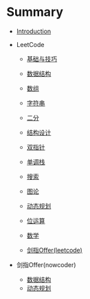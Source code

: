 # Summary

* [Introduction](README.md)

* LeetCode
  
  * [基础与技巧](/docs/leetcode/classify/basic_skill.md)
  * [数据结构](/docs/leetcode/classify/structure.md)
  * [数组](/docs/leetcode/classify/array.md)
  * [字符串](/docs/leetcode/classify/string.md)
  * [二分](/docs/leetcode/classify/binary_search.md)
  * [结构设计](/docs/leetcode/classify/structure_design.md)
  * [双指针](/docs/leetcode/classify/two_pointers.md)
  * [单调栈](/docs/leetcode/classify/monotonic_stack.md)
  
  * [搜索](/docs/leetcode/classify/search.md)
  * [图论](/docs/leetcode/classify/graph.md)
  * [动态规划](/docs/leetcode/classify/dynamic_programing.md)
  * [位运算](/docs/leetcode/classify/bit.md)
  * [数学](/docs/leetcode/classify/math.md)
  * [剑指Offer(leetcode)](/docs/leetcode/swordoffer/swordoffer.md)
  
* 剑指Offer(nowcoder)
  * [数据结构](/docs/swordoffer/structure.md)
  * [动态规划](/docs/swordoffer/dynamic_programing.md)